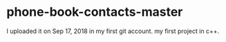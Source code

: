 # phone-book-contacts-master
I uploaded it on Sep 17, 2018 in my first git account. my first project in c++. 

